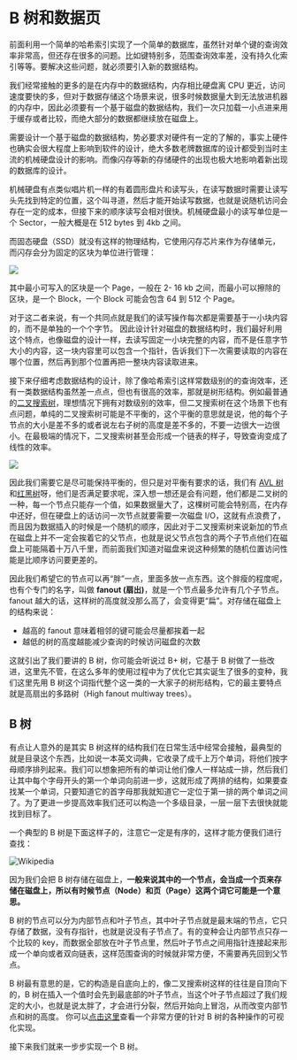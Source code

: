 # B 树和数据页

前面利用一个简单的哈希索引实现了一个简单的数据库，虽然针对单个键的查询效率非常高，但还存在很多的问题。比如键特别多，范围查询效率差，没有持久化索引等等。要解决这些问题，就必须要引入新的数据结构。

我们经常接触的更多的是在内存中的数据结构，内存相比硬盘离 CPU 更近，访问速度要快的多，但对于数据存储这个场景来说，很多时候数据量大到无法放进机器的内存中，因此必须要有一个基于磁盘的数据结构，我们一次只加载一小点进来用于缓存或者比较，而绝大部分的数据都继续放在磁盘上。

需要设计一个基于磁盘的数据结构，势必要求对硬件有一定的了解的，事实上硬件也确实会很大程度上影响到软件的设计，绝大多数老牌数据库的设计都受到当时主流的机械硬盘设计的影响。而像闪存等新的存储硬件的出现也极大地影响着新出现的数据库的设计。

机械硬盘有点类似唱片机一样的有着圆形盘片和读写头，在读写数据时需要让读写头先找到特定的位置，这个叫寻道，然后才能开始读写数据，也就是说随机访问会存在一定的成本，但接下来的顺序读写会相对很快。机械硬盘最小的读写单位是一个 Sector，一般大概是在 512 bytes 到 4kb 之间。

而固态硬盘（SSD）就没有这样的物理结构，它使用闪存芯片来作为存储单元，而闪存会分为固定的区块为单位进行管理：

![](assets/5/1.png)

其中最小可写入的区块是一个 Page，一般在 2- 16 kb 之间，而最小可以擦除的区块，是一个 Block，一个 Block 可能会包含 64 到 512 个 Page。

对于这二者来说，有一个共同点就是我们的读写操作每次都是需要基于一小块内容的，而不是单独的一个个字节。 因此设计针对磁盘的数据结构时，我们最好利用这个特点，也像磁盘的设计一样，去读写固定一小块完整的内容，而不是任意字节大小的内容，这一块内容里可以包含一个指针，告诉我们下一次需要读取的内容在哪个位置，然后再到那个位置再把一整块内容读取进来。

接下来仔细考虑数据结构的设计，除了像哈希索引这样常数级别的的查询效率，还有一类数据结构虽然差一点点，但也有很高的效率，那就是树形结构。例如最普通的[二叉搜索树](https://en.wikipedia.org/wiki/Binary_search_tree)，理想情况下拥有对数级别的效率，但二叉搜索树在这个场景下也有点问题，单纯的二叉搜索树可能是不平衡的，这个平衡的意思就是说，他的每个子节点的大小是差不多的或者说左右子树的高度是差不多的，不要一边很大一边很小。在最极端的情况下，二叉搜索树甚至会形成一个链表的样子，导致查询变成了线性的效率。

![](assets/5/2.png)

因此我们需要它是尽可能保持平衡的，但只是对平衡有要求的话，我们有 [AVL 树](https://en.wikipedia.org/wiki/AVL_tree)和[红黑树](https://en.wikipedia.org/wiki/Red%E2%80%93black_tree)呀，他们是否满足要求呢，深入想一想还是会有问题，他们都是二叉树的一种，每一个节点只能存一个值，如果数据量大了，这棵树可能会特别高，在内存中还好，但在硬盘上的话访问一次节点就要需要一次磁盘 I/O，这就有点浪费了，而且因为数据插入的时候是一个随机的顺序，因此对于二叉搜索树来说新加的节点在磁盘上并不一定会挨着它的父节点，也就是说父节点包含的两个子节点他们在磁盘上可能隔着十万八千里，而前面我们知道对磁盘来说这种频繁的随机位置访问性能是比顺序访问要更差的。

因此我们希望它的节点可以再“胖”一点，里面多放一点东西。这个胖瘦的程度呢，也有个专门的名字，叫做 **fanout (扇出)**，就是一个节点最多允许有几个子节点。 fanout 越大的话，这样树的高度就没那么高了，会变得更“扁”。对存储在磁盘上的结构来说：

- 越高的 fanout 意味着相邻的键可能会尽量都挨着一起
- 越低的树的高度越能减少查询的时候访问磁盘的次数

这就引出了我们要讲的 B 树，你可能会听说过 B+ 树，它基于 B 树做了一些改进，这里先不管，在这么多年的使用过程中为了优化它其实诞生了很多的变种，我们这里先用 B 树这个词指代整个这一类的一大家子的树形结构，它的最主要特点就是高扇出的多路树（High fanout multiway trees）。

## B 树

有点让人意外的是其实 B 树这样的结构我们在日常生活中经常会接触，最典型的就是目录这个东西，比如说一本英文词典，它收录了成千上万个单词，将他们按字母顺序排列起来。我们可以想象把所有的单词让他们像人一样站成一排，然后我们让其中每个字母开头的第一个单词向前进一步，这就形成了两排的结构，如果要查找某一个单词，只要知道它的首字母那我就知道它一定位于第一排的两个单词之间了。为了更进一步提高效率我们还可以构造一个多级目录，一层一层下去很快就能找到目标了。

一个典型的 B 树是下面这样子的，注意它一定是有序的，这样才能方便我们进行查找：

![Wikipedia](https://upload.wikimedia.org/wikipedia/commons/thumb/6/65/B-tree.svg/1198px-B-tree.svg.png)

因为我们会把 B 树存储在磁盘上，**一般来说其中的一个节点，会当成一个页来存储在磁盘上，所以有时候节点（Node）和页（Page）这两个词它可能是一个意思。**

B 树的节点可以分为内部节点和叶子节点，其中叶子节点就是最末端的节点，它只存储了数据，没有存指针，也就是说没有子节点了。有的变种会让内部节点只存一个比较的 key，而数据全部放在叶子节点里，然后叶子节点之间用指针连接起来形成一个单向或者双向链表，这样范围查询的时候就非常方便，不需要再先回到父节点。

B 树最有意思的是，它的构造是自底向上的，像二叉搜索树这样的往往是自顶向下的，B 树在插入一个值时会先到最底部的叶子节点，当这个叶子节点超过了我们规定的大小，也就是说太胖了，才会进行分裂，然后开始向上冒泡，从而改变内部节点和树的高度。 你可以[点击这里](https://www.cs.usfca.edu/~galles/visualization/BTree.html)查看一个非常方便的针对 B 树的各种操作的可视化实现。

接下来我们就来一步步实现一个 B 树。
